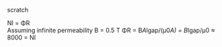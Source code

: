 
scratch

NI = ΦR  
Assuming infinite permeability  B = 0.5 T
ΦR = B*A*lgap/(µ0*A) = B*lgap/µ0 ≈ 8000 = NI

